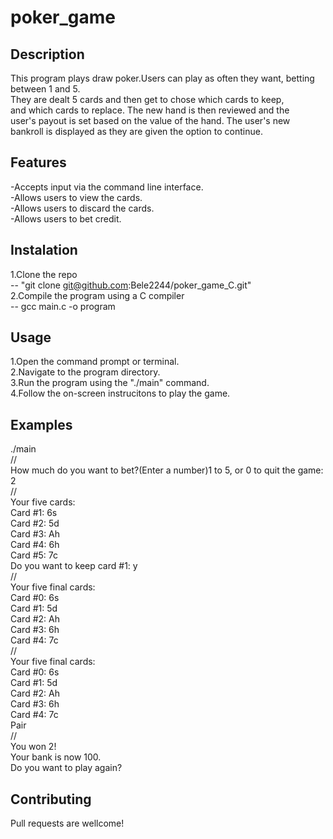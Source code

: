 # poker_game

## Description
This program plays draw poker.Users can play as often they want, betting between 1 and 5.  
They are dealt 5 cards and then get to chose which cards to keep,  
and which cards to replace.  The new hand is then reviewed and the   
user's payout is set based on the value of the hand. The user's new  
bankroll is displayed as they are given the option to continue.  

## Features
-Accepts input via the command line interface.  
-Allows users to view the cards.  
-Allows users to discard the cards.  
-Allows users to bet credit.  


## Instalation
1.Clone the repo  
-- "git clone git@github.com:Bele2244/poker_game_C.git"  
2.Compile the program using a C compiler  
-- gcc main.c -o program  

## Usage
1.Open the command prompt or terminal.  
2.Navigate to the program directory.  
3.Run the program using the "./main" command.  
4.Follow the on-screen instrucitons to play the game.  

## Examples
./main  
//  
How much do you want to bet?(Enter a number)1 to 5, or 0 to quit the game: 2  
//  
Your five cards:  
Card #1: 6s  
Card #2: 5d  
Card #3: Ah  
Card #4: 6h  
Card #5: 7c  
Do you want to keep card #1: y  
//  
Your five final cards:  
Card #0: 6s  
Card #1: 5d  
Card #2: Ah  
Card #3: 6h  
Card #4: 7c  
//  
Your five final cards:  
Card #0: 6s  
Card #1: 5d  
Card #2: Ah  
Card #3: 6h  
Card #4: 7c  
Pair  
//  
You won 2!  
Your bank is now 100.  
Do you want to play again?  

## Contributing  

Pull requests are wellcome!  
